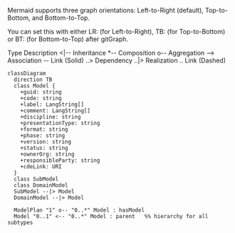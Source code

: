 Mermaid supports three graph orientations: Left-to-Right (default), Top-to-Bottom, and Bottom-to-Top.

You can set this with either LR: (for Left-to-Right), TB: (for Top-to-Bottom) or BT: (for Bottom-to-Top) after gitGraph.

Type	Description
<|--	Inheritance
*--	Composition
o--	Aggregation
-->	Association
--	Link (Solid)
..>	Dependency
..|>	Realization
..	Link (Dashed)


```mermaid
classDiagram
  direction TB
  class Model {
    +guid: string
    +code: string
    +label: LangString[]
    +comment: LangString[]
    +discipline: string
    +presentationType: string
    +format: string
    +phase: string
    +version: string
    +status: string
    +ownerOrg: string
    +responsibleParty: string
    +cdeLink: URI
  }
  class SubModel
  class DomainModel
  SubModel --|> Model
  DomainModel --|> Model

  ModelPlan "1" o-- "0..*" Model : hasModel
  Model "0..1" <-- "0..*" Model : parent   %% hierarchy for all subtypes
  ```
